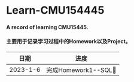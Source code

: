 # Learn-CMU154445
#### A record of learning CMU15445.
#### 主要用于记录学习过程中的Homework以及Project。
|日期|进度|
|---|---|
|2023-1-6|完成Homework1--SQL🍍|
